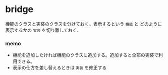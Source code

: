 # bridge
機能のクラスと実装のクラスを分けておく。表示するという `機能` と どのように表示するかの `実装` を切り離しておく.

### memo
- 機能を追加したければ機能のクラスに追加する。追加すると全部の実装で利用できる。
- 表示の仕方を差し替えるときは `実装` を修正する